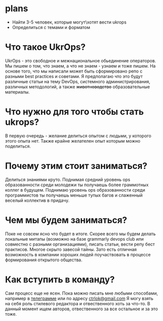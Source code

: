 # plans

* Найти 3-5 человек, которые могут\хотят вести ukrops
* Определиться с темами и форматом



# Что такое UkrOps?

UkrOps - это свободное и межнациональное обьединение операторов. Мы пишем о том, что знаем, а что не знаем - узнаем и тоже пишем. На основе того, что мы написали может быть сформировано репо с разными best practices и советами. Я предполагаю что это будут различные статьи на тему DevOps, системного администрирования, различных методологий, а также ~~животноводство~~ образовательные материалы. 

# Что нужно для того чтобы стать ukrops?

В первую очередь - желание делиться опытом с людьми, у которого этого опыта нет. Также крайне желателен опыт которым можно поделиться. 

# Почему этим стоит заниматься? 
Делиться знаниями круто. Поднимая средний уровень ops образованности среди молодежи ты получаешь более граммотных коллег в будущем. Поднимаю уровень ops образованности среди программистов ты получаешь меньше тупых багов и слаженный веселый коллектив в придачу. 

# Чем мы будем заниматься?

Поке не совсем ясно что будет в итоге. Скорее всего мы будем делать локальные митапы (возможно на базе grammarly devops club или совместно с разными организациями), писать статьи, вести репу бест практисов. Многое скрыто завесой тайны. Зато есть отличная возможность в компании хороших людей поучаствовать в процессе формирования открытого общества. 

# Как вступить в команду?

Сам процесс еще не ясен. Пока можно писать мне любыми способами, например в [телеграмме](https://telegram.me/joinchat/A4Rv5gE6aI1s6LX7_Yy23w) или по адресу ctrlok@gmail.com
Я могу взять на себя роль стилевого редактора и отвественного хоть за что-то. В данный момент ищем авторов, отвественного за все остальное и за это тоже. 
